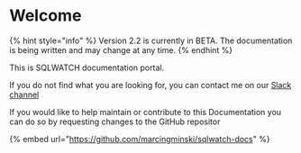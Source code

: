 # Welcome

{% hint style="info" %}
Version 2.2 is currently in BETA. The documentation is being written and may change at any time.
{% endhint %}

This is SQLWATCH documentation portal. 

If you do not find what you are looking for, you can contact me on our [Slack channel](https://sqlcommunity.slack.com/messages/CCCETQBFZ)

If you would like to help maintain or contribute to this Documentation you can do so by requesting changes to the GitHub repositor

{% embed url="https://github.com/marcingminski/sqlwatch-docs" %}

 

